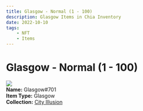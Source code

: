 ```yaml
---
title: Glasgow - Normal (1 - 100)
description: Glasgow Items in Chia Inventory
date: 2022-10-10
tags:
    - NFT
    - Items
---
```


# Glasgow - Normal (1 - 100)
<div class="item_thumbnail">
<img loading="lazy" src="https://rlv2xismdn7a4kplnwtmjkg5uivtryyjeh3bjrhcdvo3r5w7.arweave.net/iuurokwbfg4p622_mxKjdois44wkh9hTE4h-1duPbfQ"><br/>
<div><strong>Name:</strong> Glasgow#701</div>
<div><strong>Item Type:</strong> Glasgow</div>
<div><strong>Collection:</strong> <a href="https://www.spacescan.io/xch/nft/collection/col1lend2dcn558km4wcwta4xnkfv3xpcmlp9kyt0m909emvfxechlyqdl5ndg">City Illusion</a></div>
</div>

